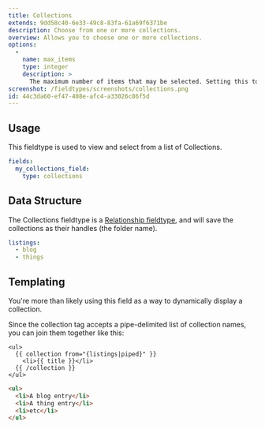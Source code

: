 ```yaml
---
title: Collections
extends: 9dd58c40-6e33-49c8-83fa-61a69f6371be
description: Choose from one or more collections.
overview: Allows you to choose one or more collections.
options:
  -
    name: max_items
    type: integer
    description: >
      The maximum number of items that may be selected. Setting this to `1` will change the UI to a dropdown.
screenshot: /fieldtypes/screenshots/collections.png
id: 44c3da60-ef47-408e-afc4-a33026c86f5d
---
```

## Usage

This fieldtype is used to view and select from a list of Collections.

```yaml
fields:
  my_collections_field:
    type: collections
```

## Data Structure

The Collections fieldtype is a [Relationship fieldtype](/relationships#fieldtypes), and will save the collections as their handles (the folder name).

```yaml
listings:
  - blog
  - things
```

## Templating

You're more than likely using this field as a way to dynamically display a collection.

Since the collection tag accepts a pipe-delimited list of collection names, you can join them together like this:

```
<ul>
  {{ collection from="{listings|piped}" }}
    <li>{{ title }}</li>
  {{ /collection }}
</ul>
```

```html
<ul>
  <li>A blog entry</li>
  <li>A thing entry</li>
  <li>etc</li>
</ul>
```
